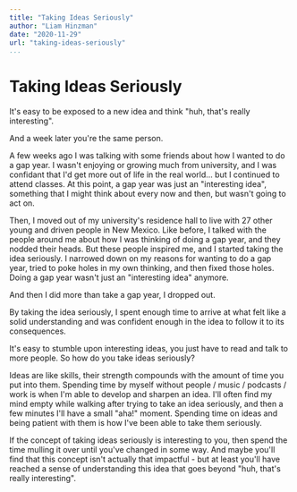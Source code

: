 ```yaml
---
title: "Taking Ideas Seriously"
author: "Liam Hinzman"
date: "2020-11-29"
url: "taking-ideas-seriously"
...
```


# Taking Ideas Seriously
It's easy to be exposed to a new idea and think "huh, that's really interesting".

And a week later you're the same person.

A few weeks ago I was talking with some friends about how I wanted to do a gap year. I wasn't enjoying or growing much from university, and I was confidant that I'd get more out of life in the real world... but I continued to attend classes. At this point, a gap year was just an "interesting idea", something that I might think about every now and then, but wasn't going to act on.

Then, I moved out of my university's residence hall to live with 27 other young and driven people in New Mexico. Like before, I talked with the people around me about how I was thinking of doing a gap year, and they nodded their heads. But these people inspired me, and I started taking the idea seriously. I narrowed down on my reasons for wanting to do a gap year, tried to poke holes in my own thinking, and then fixed those holes. Doing a gap year wasn't just an "interesting idea" anymore. 

And then I did more than take a gap year, I dropped out.

By taking the idea seriously, I spent enough time to arrive at what felt like a solid understanding and was confident enough in the idea to follow it to its consequences.

It's easy to stumble upon interesting ideas, you just have to read and talk to more people. So how do you take ideas seriously?

Ideas are like skills, their strength compounds with the amount of time you put into them. Spending time by myself without people / music / podcasts / work is when I'm able to develop and sharpen an idea. I'll often find my mind empty while walking after trying to take an idea seriously, and then a few minutes I'll have a small "aha!" moment. Spending time on ideas and being patient with them is how I've been able to take them seriously.

If the concept of taking ideas seriously is interesting to you, then spend the time mulling it over until you've changed in some way. And maybe you'll find that this concept isn't actually that impactful - but at least you'll have reached a sense of understanding this idea that goes beyond "huh, that's really interesting".
